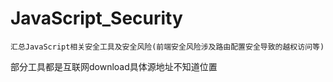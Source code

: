 # JavaScript_Security
```
汇总JavaScript相关安全工具及安全风险(前端安全风险涉及路由配置安全导致的越权访问等)
```
部分工具都是互联网download具体源地址不知道位置
